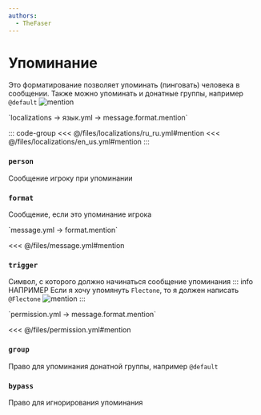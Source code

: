 ```yaml
---
authors:
  - TheFaser
---
```


# Упоминание

Это форматирование позволяет упоминать (пинговать) человека в сообщении. Также можно упоминать и донатные группы, например `@default`
![mention](/mention.png)

[//]: # (localization)
<!--@include: @/parts/words.md#localization--> 
<!--@include: @/parts/words.md#path--> `localizations → язык.yml → message.format.mention`

<!--@include: @/parts/words.md#default--> 

::: code-group
<<< @/files/localizations/ru_ru.yml#mention
<<< @/files/localizations/en_us.yml#mention
:::

### `person`

Сообщение игроку при упоминании

### `format`

Сообщение, если это упоминание игрока

[//]: # (message.yml)
<!--@include: @/parts/words.md#setting-->
<!--@include: @/parts/words.md#path--> `message.yml → format.mention`

<!--@include: @/parts/words.md#default-->
<<< @/files/message.yml#mention

<!--@include: @/parts/enable.md-->

### `trigger`

Символ, с которого должно начинаться сообщение упоминания
::: info НАПРИМЕР
Если я хочу упомянуть `Flectone`, то я должен написать `@Flectone`
![mention](/mention.png)
:::

<!--@include: @/parts/destination.md-->
<!--@include: @/parts/sound.md-->

[//]: # (permission.yml)
<!--@include: @/parts/words.md#permission-->
<!--@include: @/parts/words.md#path--> `permission.yml → message.format.mention`

<!--@include: @/parts/words.md#default-->
<<< @/files/permission.yml#mention

<!--@include: @/parts/permission/permissionTier3.md-->

### `group`

Право для упоминания донатной группы, например `@default`

### `bypass`

Право для игнорирования упоминания

<!--@include: @/parts/permission/sound.md-->